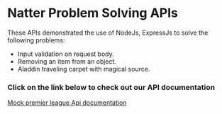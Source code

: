 # Natter Problem Solving APIs

These APIs demonstrated the use of NodeJs, ExpressJs to solve the following problems:

- Input validation on request body.
- Removing an item from an object.
- Aladdin traveling carpet with magical source.

### Click on the link below to check out our API documentation

[Mock premier league Api documentation]()
